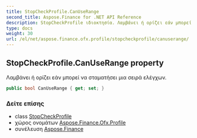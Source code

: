 ```yaml
---
title: StopCheckProfile.CanUseRange
second_title: Aspose.Finance for .NET API Reference
description: StopCheckProfile ιδιοκτησία. Λαμβάνει ή ορίζει εάν μπορεί να σταματήσει μια σειρά ελέγχων.
type: docs
weight: 30
url: /el/net/aspose.finance.ofx.profile/stopcheckprofile/canuserange/
---
```

## StopCheckProfile.CanUseRange property

Λαμβάνει ή ορίζει εάν μπορεί να σταματήσει μια σειρά ελέγχων.

```csharp
public bool CanUseRange { get; set; }
```

### Δείτε επίσης

* class [StopCheckProfile](../)
* χώρος ονομάτων [Aspose.Finance.Ofx.Profile](../../stopcheckprofile/)
* συνέλευση [Aspose.Finance](../../../)


